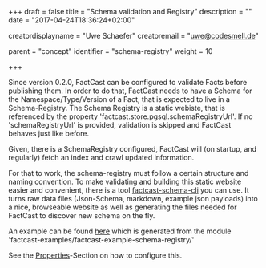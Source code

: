 +++
draft = false
title = "Schema validation and Registry"
description = ""
date = "2017-04-24T18:36:24+02:00"


creatordisplayname = "Uwe Schaefer"
creatoremail = "uwe@codesmell.de"


parent = "concept"
identifier = "schema-registry"
weight = 10


+++


Since version 0.2.0, FactCast can be configured to validate Facts before publishing them. In order to do that, FactCast needs to have a Schema for the Namespace/Type/Version of a Fact, that is expected to live in a Schema-Registry. 
The Schema Registry is a static webiste, that is referenced by the property 'factcast.store.pgsql.schemaRegistryUrl'.
If no 'schemaRegistryUrl' is provided, validation is skipped and FactCast behaves just like before.

Given, there is a SchemaRegistry configured, FactCast will (on startup, and regularly) fetch an index and crawl updated information.

For that to work, the schema-registry must follow a certain structure and naming convention. To make validating and building this static website easier and convenient, there is a tool [factcast-schema-cli](../fc-schema-cli) you can use. It turns raw data files (Json-Schema, markdown, example json payloads) into a nice, browseable website as well as generating the files needed for FactCast to discover new schema on the fly.

An example can be found [here](https://github.com/factcast/factcast/tree/master/factcast-examples/factcast-example-server/src/main/resources) which is generated from the module 'factcast-examples/factcast-example-schema-registry/'

See the [Properties](/setup/properties)-Section on how to configure this.
